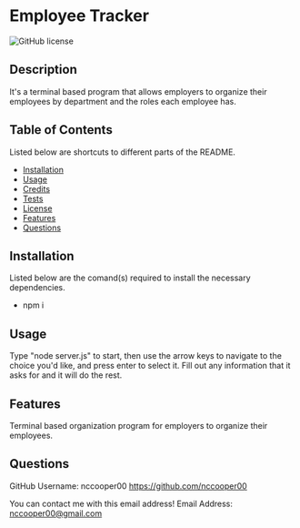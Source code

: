 # Employee Tracker
                
![GitHub license](https://img.shields.io/badge/license-MIT-blue)
                
## Description
                        
It's a terminal based program that allows employers to organize their employees by department and the roles each employee has.
                        
## Table of Contents
                        
Listed below are shortcuts to different parts of the README.
- [Installation](#installation)
- [Usage](#usage)
- [Credits](#credits)
- [Tests](#tests)
- [License](#liscense)
- [Features](#features)
- [Questions](#questions)
                        
## Installation
                
Listed below are the comand(s) required to install the necessary dependencies.    
-   npm i
                        
## Usage
                        
Type "node server.js" to start, then use the arrow keys to navigate to the choice you'd like, and press enter to select it. Fill out any information that it asks for and it will do the rest.           
                        
## Features
                        
Terminal based organization program for employers to organize their employees.
                
## Questions
                
GitHub Username: nccooper00
https://github.com/nccooper00
                
You can contact me with this email address!
Email Address: nccooper00@gmail.com